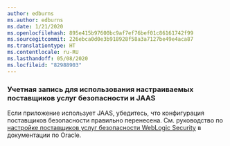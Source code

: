 ```yaml
---
author: edburns
ms.author: edburns
ms.date: 1/21/2020
ms.openlocfilehash: 895e415b97600bc9af7ef76bef01c86161742f99
ms.sourcegitcommit: 226ebca0d0e3b918928f58a3a7127be49e4aca87
ms.translationtype: HT
ms.contentlocale: ru-RU
ms.lasthandoff: 05/08/2020
ms.locfileid: "82988903"
---
```

### <a name="account-for-the-use-of-custom-security-providers-and-jaas"></a>Учетная запись для использования настраиваемых поставщиков услуг безопасности и JAAS

Если приложение использует JAAS, убедитесь, что конфигурация поставщиков безопасности правильно перенесена. См. руководство по [настройке поставщиков услуг безопасности WebLogic Security](https://docs.oracle.com/middleware/12213/wls/SECMG/providers_intro.htm) в документации по Oracle.
